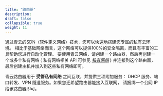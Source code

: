 ```yaml
---
title: "路由器"
description: 
draft: false
collapsible: true
weight: 11
---
```


通过青云的SDN（软件定义网络）技术，您可以快速地搭建您专属的私有云环境。 相比于基础网络而言，这个网络可以提供100%的安全隔离，而且有丰富的工具帮助您进行自动化管理。 要使用青云网络，请创建一个路由器，然后再创建一个或多个私有网络 ( 私有网络相关 API 可参见 [_私有网络_](../vxnet/index.html#api-vxnet) ) 并连接到这个路由器， 最后创建主机并加入到这些私有网络即可。

青云路由器用于 **受管私有网络** 之间互联，并提供三项附加服务： DHCP 服务、端口转发、VPN 隧道服务。如果您还希望路由器能接入互联网， 请捆绑一个公网 IP 给该路由器即可。
